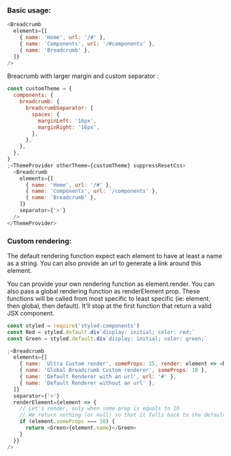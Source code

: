 ### Basic usage:

```js
<Breadcrumb
  elements={[
    { name: 'Home', url: '/#' },
    { name: 'Components', url: '/#components' },
    { name: 'Breadcrumb' },
  ]}
/>
```

Breacrumb with larger margin and custom separator :

```js
const customTheme = {
  components: {
    breadcrumb: {
      breadcrumbSeparator: {
        spaces: {
          marginLeft: '16px',
          marginRight: '16px',
        },
      },
    },
  },
}
;<ThemeProvider otherTheme={customTheme} suppressResetCss>
  <Breadcrumb
    elements={[
      { name: 'Home', url: '/#' },
      { name: 'Components', url: '/components' },
      { name: 'Breadcrumb' },
    ]}
    separator={'>'}
  />
</ThemeProvider>
```

### Custom rendering:

The default rendering function expect each element to have at least a name as a string.
You can also provide an url to generate a link around this element.

You can provide your own rendering function as element.render. You can also pass a global rendering function as renderElement prop.
These functions will be called from most specific to least specific (ie: element, then global, then default). It'll stop at the first function that return a valid JSX component.

```js
const styled = require('styled-components')
const Red = styled.default.div`display: initial; color: red;`
const Green = styled.default.div`display: initial; color: green;`

;<Breadcrumb
  elements={[
    { name: 'Ultra Custom render', someProps: 15, render: element => <Red>{element.name}</Red> },
    { name: 'Global Breadcrumb Custom renderer', someProps: 10 },
    { name: 'Default Renderer with an url', url: '#' },
    { name: 'Default Renderer without an url' },
  ]}
  separator={'>'}
  renderElement={element => {
    // Let's render, only when some prop is equals to 10
    // We return nothing (or null) so that it falls back to the default renderer
    if (element.someProps === 10) {
      return <Green>{element.name}</Green>
    }
  }}
/>
```
